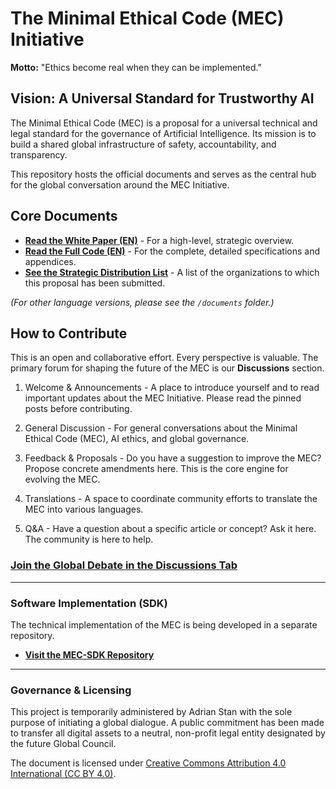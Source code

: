 # The Minimal Ethical Code (MEC) Initiative

**Motto:** "Ethics become real when they can be implemented." 

## Vision: A Universal Standard for Trustworthy AI

The Minimal Ethical Code (MEC) is a proposal for a universal technical and legal standard for the governance of Artificial Intelligence. Its mission is to build a shared global infrastructure of safety, accountability, and transparency.

This repository hosts the official documents and serves as the central hub for the global conversation around the MEC Initiative.

## Core Documents

*   **[Read the White Paper (EN)](/documents/WhitePaper-v3.2-EN.pdf)** - For a high-level, strategic overview.
*   **[Read the Full Code (EN)](/documents/CEM-v3.2-EN.pdf)** - For the complete, detailed specifications and appendices.
*   **[See the Strategic Distribution List](/documents/Distribution-List-v1.0.pdf)** - A list of the organizations to which this proposal has been submitted.

*(For other language versions, please see the `/documents` folder.)*

## How to Contribute

This is an open and collaborative effort. Every perspective is valuable. The primary forum for shaping the future of the MEC is our **Discussions** section.

1. Welcome & Announcements - A place to introduce yourself and to read important updates about the MEC Initiative. Please read the pinned posts before contributing.

3. General Discussion - For general conversations about the Minimal Ethical Code (MEC), AI ethics, and global governance.

4. Feedback & Proposals - Do you have a suggestion to improve the MEC? Propose concrete amendments here. This is the core engine for evolving the MEC.

5. Translations - A space to coordinate community efforts to translate the MEC into various languages.

6. Q&A - Have a question about a specific article or concept? Ask it here. The community is here to help.

### **[Join the Global Debate in the Discussions Tab](https://github.com/adistan/mec/discussions)**

---

### Software Implementation (SDK)

The technical implementation of the MEC is being developed in a separate repository.

*   **[Visit the MEC-SDK Repository](https://github.com/adistan/mec-sdk)**

---

### Governance & Licensing

This project is temporarily administered by Adrian Stan with the sole purpose of initiating a global dialogue. A public commitment has been made to transfer all digital assets to a neutral, non-profit legal entity designated by the future Global Council.

The document is licensed under [Creative Commons Attribution 4.0 International (CC BY 4.0)](LICENSE).

